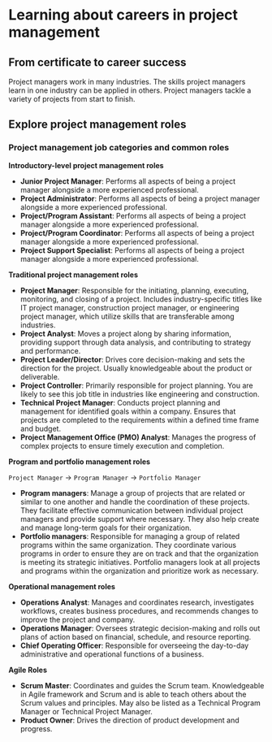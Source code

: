 # Learning about careers in project management

## From certificate to career success

Project managers work in many industries. The skills project managers learn in one industry can be applied in others. Project managers tackle a variety of projects from start to finish.

## Explore project management roles

### Project management job categories and common roles

**Introductory-level project management roles**

* **Junior Project Manager**: Performs all aspects of being a project manager alongside a more experienced professional.
* **Project Administrator**: Performs all aspects of being a project manager alongside a more experienced professional.
* **Project/Program Assistant**: Performs all aspects of being a project manager alongside a more experienced professional.
* **Project/Program Coordinator**: Performs all aspects of being a project manager alongside a more experienced professional.
* **Project Support Specialist**: Performs all aspects of being a project manager alongside a more experienced professional.

**Traditional project management roles**

* **Project Manager**: Responsible for the initiating, planning, executing, monitoring, and closing of a project. Includes industry-specific titles like IT project manager, construction project manager, or engineering project manager, which utilize skills that are transferable among industries.
* **Project Analyst**: Moves a project along by sharing information, providing support through data analysis, and contributing to strategy and performance.
* **Project Leader/Director**: Drives core decision-making and sets the direction for the project. Usually knowledgeable about the product or deliverable.
* **Project Controller**: Primarily responsible for project planning. You are likely to see this job title in industries like engineering and construction.
* **Technical Project Manager**: Conducts project planning and management for identified goals within a company. Ensures that projects are completed to the requirements within a defined time frame and budget.
* **Project Management Office (PMO) Analyst**: Manages the progress of complex projects to ensure timely execution and completion.

**Program and portfolio management roles**

`Project Manager` -> `Program Manager` -> `Portfolio Manager`

* **Program managers**: Manage a group of projects that are related or similar to one another and handle the coordination of these projects. They facilitate effective communication between individual project managers and provide support where necessary. They also help create and manage long-term goals for their organization.
* **Portfolio managers**: Responsible for managing a group of related programs within the same organization. They coordinate various programs in order to ensure they are on track and that the organization is meeting its strategic initiatives. Portfolio managers look at all projects and programs within the organization and prioritize work as necessary.

**Operational management roles**

* **Operations Analyst**: Manages and coordinates research, investigates workflows, creates business procedures, and recommends changes to improve the project and company.
* **Operations Manager**: Oversees strategic decision-making and rolls out plans of action based on financial, schedule, and resource reporting.
* **Chief Operating Officer**: Responsible for overseeing the day-to-day administrative and operational functions of a business.

**Agile Roles**

* **Scrum Master**: Coordinates and guides the Scrum team. Knowledgeable in Agile framework and Scrum and is able to teach others about the Scrum values and principles. May also be listed as a Technical Program Manager or Technical Project Manager.
* **Product Owner**: Drives the direction of product development and progress.